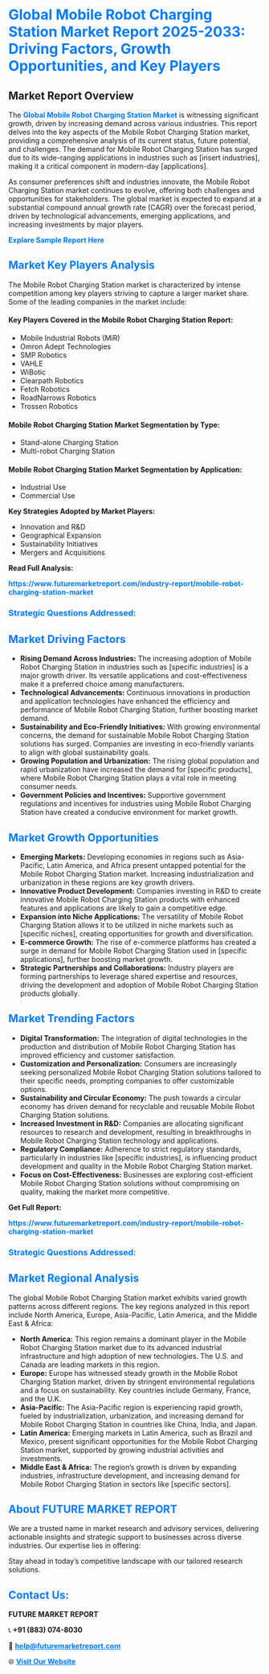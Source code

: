 <h1 style="color: #007BFF;">Global Mobile Robot Charging Station Market Report 2025-2033: Driving Factors, Growth Opportunities, and Key Players</h1>

<section id="overview">
<h2>Market Report Overview</h2>
<p>The <a href="https://www.futuremarketreport.com/industry-report/mobile-robot-charging-station-market" style="color: #007BFF; text-decoration: none;"><strong>Global Mobile Robot Charging Station Market</strong></a> is witnessing significant growth, driven by increasing demand across various industries. This report delves into the key aspects of the Mobile Robot Charging Station market, providing a comprehensive analysis of its current status, future potential, and challenges. The demand for Mobile Robot Charging Station has surged due to its wide-ranging applications in industries such as [insert industries], making it a critical component in modern-day [applications].</p>
<p>As consumer preferences shift and industries innovate, the Mobile Robot Charging Station market continues to evolve, offering both challenges and opportunities for stakeholders. The global market is expected to expand at a substantial compound annual growth rate (CAGR) over the forecast period, driven by technological advancements, emerging applications, and increasing investments by major players.</p>
</section>

<section id="overview">
<p><a href="https://www.futuremarketreport.com/request-sample/reportId=87898" style="color: #007BFF; text-decoration: none;"><strong>Explore Sample Report Here</strong></a></p>
</section>

<section id="key-players">
<h2 style="color: #007BFF;">Market Key Players Analysis</h2>
<p>The Mobile Robot Charging Station market is characterized by intense competition among key players striving to capture a larger market share. Some of the leading companies in the market include:</p>
<h4>Key Players Covered in the Mobile Robot Charging Station Report:</h4>
<ul><li>Mobile Industrial Robots (MiR)</li><li>Omron Adept Technologies</li><li>SMP Robotics</li><li>VAHLE</li><li>WiBotic</li><li>Clearpath Robotics</li><li>Fetch Robotics</li><li>RoadNarrows Robotics</li><li>Trossen Robotics</li></ul>
<h4>Mobile Robot Charging Station Market Segmentation by Type:</h4>
<ul><li>Stand-alone Charging Station</li><li>Multi-robot Charging Station</li></ul>

<h4>Mobile Robot Charging Station Market Segmentation by Application:</h4>
<ul><li>Industrial Use</li><li>Commercial Use</li></ul>
<p><strong>Key Strategies Adopted by Market Players:</strong></p>
<ul>
<li>Innovation and R&D</li>
<li>Geographical Expansion</li>
<li>Sustainability Initiatives</li>
<li>Mergers and Acquisitions</li>
</ul>
</section>

<section>
<p><strong>Read Full Analysis: </strong></p><a href="https://www.futuremarketreport.com/industry-report/mobile-robot-charging-station-market" style="color: #007BFF; text-decoration: none;"><strong>https://www.futuremarketreport.com/industry-report/mobile-robot-charging-station-market</strong></a>
<h3 style="color: #007BFF;">Strategic Questions Addressed:</h3>
</section>

<section id="driving-factors">
<h2 style="color: #007BFF;">Market Driving Factors</h2>
<ul>
<li><strong>Rising Demand Across Industries:</strong> The increasing adoption of Mobile Robot Charging Station in industries such as [specific industries] is a major growth driver. Its versatile applications and cost-effectiveness make it a preferred choice among manufacturers.</li>
<li><strong>Technological Advancements:</strong> Continuous innovations in production and application technologies have enhanced the efficiency and performance of Mobile Robot Charging Station, further boosting market demand.</li>
<li><strong>Sustainability and Eco-Friendly Initiatives:</strong> With growing environmental concerns, the demand for sustainable Mobile Robot Charging Station solutions has surged. Companies are investing in eco-friendly variants to align with global sustainability goals.</li>
<li><strong>Growing Population and Urbanization:</strong> The rising global population and rapid urbanization have increased the demand for [specific products], where Mobile Robot Charging Station plays a vital role in meeting consumer needs.</li>
<li><strong>Government Policies and Incentives:</strong> Supportive government regulations and incentives for industries using Mobile Robot Charging Station have created a conducive environment for market growth.</li>
</ul>
</section>

<section id="growth-opportunities">
<h2 style="color: #007BFF;">Market Growth Opportunities</h2>
<ul>
<li><strong>Emerging Markets:</strong> Developing economies in regions such as Asia-Pacific, Latin America, and Africa present untapped potential for the Mobile Robot Charging Station market. Increasing industrialization and urbanization in these regions are key growth drivers.</li>
<li><strong>Innovative Product Development:</strong> Companies investing in R&D to create innovative Mobile Robot Charging Station products with enhanced features and applications are likely to gain a competitive edge.</li>
<li><strong>Expansion into Niche Applications:</strong> The versatility of Mobile Robot Charging Station allows it to be utilized in niche markets such as [specific niches], creating opportunities for growth and diversification.</li>
<li><strong>E-commerce Growth:</strong> The rise of e-commerce platforms has created a surge in demand for Mobile Robot Charging Station used in [specific applications], further boosting market growth.</li>
<li><strong>Strategic Partnerships and Collaborations:</strong> Industry players are forming partnerships to leverage shared expertise and resources, driving the development and adoption of Mobile Robot Charging Station products globally.</li>
</ul>
</section>

<section id="trending-factors">
<h2 style="color: #007BFF;">Market Trending Factors</h2>
<ul>
<li><strong>Digital Transformation:</strong> The integration of digital technologies in the production and distribution of Mobile Robot Charging Station has improved efficiency and customer satisfaction.</li>
<li><strong>Customization and Personalization:</strong> Consumers are increasingly seeking personalized Mobile Robot Charging Station solutions tailored to their specific needs, prompting companies to offer customizable options.</li>
<li><strong>Sustainability and Circular Economy:</strong> The push towards a circular economy has driven demand for recyclable and reusable Mobile Robot Charging Station solutions.</li>
<li><strong>Increased Investment in R&D:</strong> Companies are allocating significant resources to research and development, resulting in breakthroughs in Mobile Robot Charging Station technology and applications.</li>
<li><strong>Regulatory Compliance:</strong> Adherence to strict regulatory standards, particularly in industries like [specific industries], is influencing product development and quality in the Mobile Robot Charging Station market.</li>
<li><strong>Focus on Cost-Effectiveness:</strong> Businesses are exploring cost-efficient Mobile Robot Charging Station solutions without compromising on quality, making the market more competitive.</li>
</ul>
</section>

<section>
<p><strong>Get Full Report: </strong></p><a href="https://www.futuremarketreport.com/industry-report/mobile-robot-charging-station-market" style="color: #007BFF; text-decoration: none;"><strong>https://www.futuremarketreport.com/industry-report/mobile-robot-charging-station-market</strong></a>
<h3 style="color: #007BFF;">Strategic Questions Addressed:</h3>
</section>


<section id="regional-analysis">
<h2 style="color: #007BFF;">Market Regional Analysis</h2>
<p>The global Mobile Robot Charging Station market exhibits varied growth patterns across different regions. The key regions analyzed in this report include North America, Europe, Asia-Pacific, Latin America, and the Middle East & Africa:</p>
<ul>
<li><strong>North America:</strong> This region remains a dominant player in the Mobile Robot Charging Station market due to its advanced industrial infrastructure and high adoption of new technologies. The U.S. and Canada are leading markets in this region.</li>
<li><strong>Europe:</strong> Europe has witnessed steady growth in the Mobile Robot Charging Station market, driven by stringent environmental regulations and a focus on sustainability. Key countries include Germany, France, and the U.K.</li>
<li><strong>Asia-Pacific:</strong> The Asia-Pacific region is experiencing rapid growth, fueled by industrialization, urbanization, and increasing demand for Mobile Robot Charging Station in countries like China, India, and Japan.</li>
<li><strong>Latin America:</strong> Emerging markets in Latin America, such as Brazil and Mexico, present significant opportunities for the Mobile Robot Charging Station market, supported by growing industrial activities and investments.</li>
<li><strong>Middle East & Africa:</strong> The region’s growth is driven by expanding industries, infrastructure development, and increasing demand for Mobile Robot Charging Station in sectors like [specific sectors].</li>
</ul>
</section>

<footer>
<h2 style="color: #007BFF;">About FUTURE MARKET REPORT</h2>
<p>We are a trusted name in market research and advisory services, delivering actionable insights and strategic support to businesses across diverse industries. Our expertise lies in offering:</p>

<p>Stay ahead in today’s competitive landscape with our tailored research solutions.</p>

<h2 style="color: #007BFF;">Contact Us:</h2>
<p><strong>FUTURE MARKET REPORT</strong></p>
<p>📞 <strong>+91 (883) 074-8030</strong></p>
<p>📧 <strong><a href="mailto:help@futuremarketreport.com" style="color: #007BFF;">help@futuremarketreport.com</a></strong></p>
<p>🌐 <strong><a href="https://www.futuremarketreport.com/" style="color: #007BFF;">Visit Our Website</a></strong></p>
</footer>